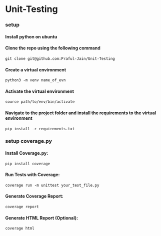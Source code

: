 # Unit-Testing

### setup

#### Install python on ubuntu
#### Clone the repo using the following command
    git clone git@github.com:Praful-Jain/Unit-Testing
#### Create a virtual environment 
    python3 -m venv name_of_evn 
#### Activate the virtual environment
    source path/to/env/bin/activate
#### Navigate to the project folder and install the requirements to the virtual environment
    pip install -r requirements.txt

### setup coverage.py
    
#### Install Coverage.py:
    pip install coverage

#### Run Tests with Coverage:
    coverage run -m unittest your_test_file.py

#### Generate Coverage Report:
    coverage report

#### Generate HTML Report (Optional):
    coverage html
